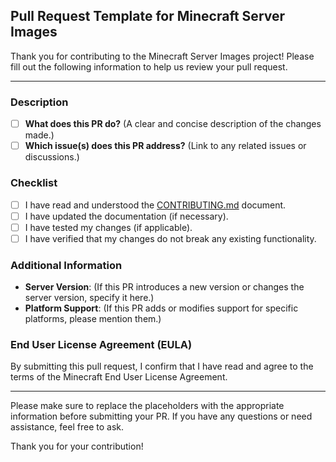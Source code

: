 ## Pull Request Template for Minecraft Server Images

Thank you for contributing to the Minecraft Server Images project! Please fill out the following information to help us review your pull request.

---

### Description

- [ ] **What does this PR do?** (A clear and concise description of the changes made.)
- [ ] **Which issue(s) does this PR address?** (Link to any related issues or discussions.)

### Checklist

- [ ] I have read and understood the [CONTRIBUTING.md](CONTRIBUTING.md) document.
- [ ] I have updated the documentation (if necessary).
- [ ] I have tested my changes (if applicable).
- [ ] I have verified that my changes do not break any existing functionality.

### Additional Information

- **Server Version**: (If this PR introduces a new version or changes the server version, specify it here.)
- **Platform Support**: (If this PR adds or modifies support for specific platforms, please mention them.)

### End User License Agreement (EULA)

By submitting this pull request, I confirm that I have read and agree to the terms of the Minecraft End User License Agreement.

---

Please make sure to replace the placeholders with the appropriate information before submitting your PR. If you have any questions or need assistance, feel free to ask.

Thank you for your contribution!